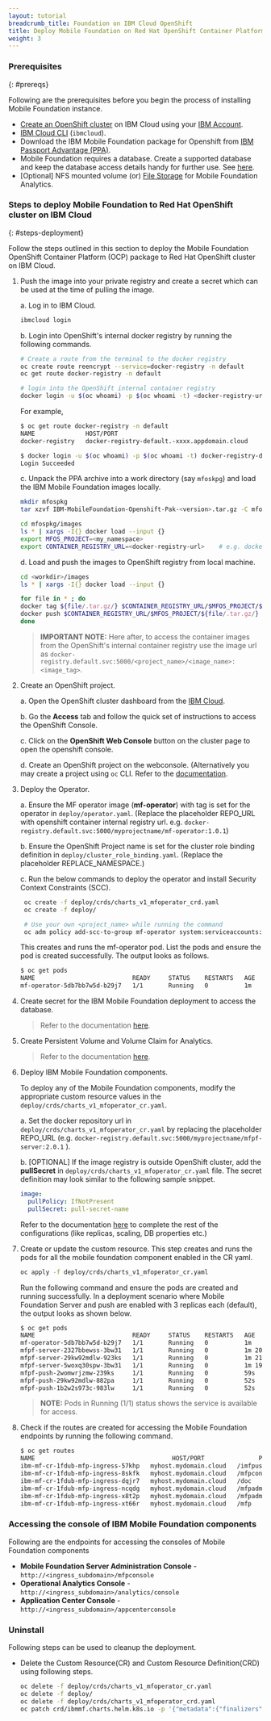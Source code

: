 ```yaml
---
layout: tutorial
breadcrumb_title: Foundation on IBM Cloud OpenShift
title: Deploy Mobile Foundation on Red Hat OpenShift Container Platform on IBM Cloud
weight: 3
---
```

<!-- NLS_CHARSET=UTF-8 -->

### Prerequisites
{: #prereqs}

Following are the prerequisites before you begin the process of installing Mobile Foundation instance.

- [Create an OpenShift cluster](https://cloud.ibm.com/kubernetes/registry/main/namespaces?platformType=openshift) on IBM Cloud using your [IBM Account](https://myibm.ibm.com).
- [IBM Cloud CLI](https://cloud.ibm.com/docs/cli?topic=cloud-cli-install-ibmcloud-cli) (`ibmcloud`).
- Download the IBM Mobile Foundation package for Openshift from [IBM Passport Advantage (PPA)](https://www-01.ibm.com/software/passportadvantage/pao_customer.html).
- Mobile Foundation requires a database. Create a supported database and keep the database access details handy for further use. See [here](https://mobilefirstplatform.ibmcloud.com/tutorials/ru/foundation/8.0/installation-configuration/production/prod-env/databases/).
- [Optional] NFS mounted volume (or) [File Storage](https://cloud.ibm.com/docs/containers?topic=containers-file_storage) for Mobile Foundation Analytics.

### Steps to deploy Mobile Foundation to Red Hat OpenShift cluster on IBM Cloud
{: #steps-deployment}

Follow the steps outlined in this section to deploy the Mobile Foundation OpenShift Container Platform (OCP) package to Red Hat OpenShift cluster on IBM Cloud.

1.  Push the image into your private registry and create a secret which can be used at the time of pulling the image.

    a. Log in to IBM Cloud.

    ```bash
    ibmcloud login
    ```

    b. Login into OpenShift's internal docker registry by running the following commands.

    ```bash
    # Create a route from the terminal to the docker registry
    oc create route reencrypt --service=docker-registry -n default
    oc get route docker-registry -n default

    # login into the OpenShift internal container registry
    docker login -u $(oc whoami) -p $(oc whoami -t) <docker-registry-url>
    ```

    For example,

    ```bash
    $ oc get route docker-registry -n default
    NAME              HOST/PORT                                              PATH      SERVICES          PORT       TERMINATION   WILDCARD
    docker-registry   docker-registry-default.-xxxx.appdomain.cloud    docker-registry                   5000-tcp   reencrypt     None

    $ docker login -u $(oc whoami) -p $(oc whoami -t) docker-registry-default.-xxxx.appdomain.cloud
    Login Succeeded
    ````


    c. Unpack the PPA archive into a work directory (say `mfoskpg`) and load the IBM Mobile Foundation images locally.

    ```bash
    mkdir mfospkg
    tar xzvf IBM-MobileFoundation-Openshift-Pak-<version>.tar.gz -C mfospkg/

    cd mfospkg/images
    ls * | xargs -I{} docker load --input {}
    export MFOS_PROJECT=<my_namespace>
    export CONTAINER_REGISTRY_URL=<docker-registry-url>    # e.g. docker-registry-default.-xxxx.appdomain.cloud
    ```

    d. Load and push the images to OpenShift registry from local machine.

    ```bash
    cd <workdir>/images
    ls * | xargs -I{} docker load --input {}

    for file in * ; do
    docker tag ${file/.tar.gz/} $CONTAINER_REGISTRY_URL/$MFOS_PROJECT/${file/.tar.gz/}
    docker push $CONTAINER_REGISTRY_URL/$MFOS_PROJECT/${file/.tar.gz/}
    done
    ```

    > **IMPORTANT NOTE:** Here after, to access the container images from the OpenShift's internal container registry use the image url as `docker-registry.default.svc:5000/<project_name>/<image_name>:<image_tag>`.

2. Create an OpenShift project.

    a. Open the OpenShift cluster dashboard from the [IBM Cloud](https://cloud.ibm.com/kubernetes/clusters?platformType=openshift).

    b. Go the **Access** tab and follow the quick set of instructions to access the OpenShift Console.

    c. Click on the **OpenShift Web Console** button on the cluster page to open the openshift console.

    d. Create an OpenShift project on the webconsole. (Alternatively you may create a project using `oc` CLI. Refer to the [documentation](https://docs.openshift.com/container-platform/3.11/dev_guide/projects.html#create-a-project-using-the-cli).

3. Deploy the Operator.

    a. Ensure the MF operator image (**mf-operator**) with tag is set for the operator in `deploy/operator.yaml`. (Replace the placeholder REPO_URL with openshift container internal registry url. e.g. `docker-registry.default.svc:5000/myprojectname/mf-operator:1.0.1`)

    b. Ensure the OpenShift Project name is set for the cluster role binding definition in `deploy/cluster_role_binding.yaml`. (Replace the placeholder REPLACE_NAMESPACE.)

    c. Run the below commands to deploy the operator and install Security Context Constraints (SCC).

    ```bash
     oc create -f deploy/crds/charts_v1_mfoperator_crd.yaml
     oc create -f deploy/

     # Use your own <project_name> while running the command
     oc adm policy add-scc-to-group mf-operator system:serviceaccounts:<project_name>
    ```

     This creates and runs the mf-operator pod. List the pods and ensure the pod is created successfully. The output looks as follows.

    ```bash
    $ oc get pods
    NAME                           READY     STATUS    RESTARTS   AGE
    mf-operator-5db7bb7w5d-b29j7   1/1       Running   0          1m
    ```

4.  Create secret for the IBM Mobile Foundation deployment to access the database.
    >Refer to the documentation [here](../install-mf/#install-mf).

5.  Create Persistent Volume and Volume Claim for Analytics.
    >Refer to the documentation [here](../install-mf/#install-mf).

6.  Deploy IBM Mobile Foundation components.

    To deploy any of the Mobile Foundation components, modify the appropriate custom resource values in the `deploy/crds/charts_v1_mfoperator_cr.yaml`.

    a.  Set the docker repository url in `deploy/crds/charts_v1_mfoperator_cr.yaml` by replacing the placeholder REPO_URL (e.g. `docker-registry.default.svc:5000/myprojectname/mfpf-server:2.0.1` ).

    b.  [OPTIONAL] If the image registry is outside OpenShift cluster, add the **pullSecret** in `deploy/crds/charts_v1_mfoperator_cr.yaml` file. The secret definition may look similar to the following sample snippet.

    ```yaml
    image:
      pullPolicy: IfNotPresent
      pullSecret: pull-secret-name
    ```

    Refer to the documentation [here](../install-mf/#deploy-mf-operator) to complete the rest of the configurations (like replicas, scaling, DB properties etc.)

7. Create or update the custom resource. This step creates and runs the pods for all the mobile foundation component enabled in the CR yaml.

	```bash
	oc apply -f deploy/crds/charts_v1_mfoperator_cr.yaml
	```

    Run the following command and ensure the pods are created and running successfully. In a deployment scenario where Mobile Foundation Server and push are enabled with 3 replicas each (default), the output looks as shown below.

	```bash
	$ oc get pods
	NAME                           READY     STATUS    RESTARTS   AGE
	mf-operator-5db7bb7w5d-b29j7   1/1       Running   0          1m
	mfpf-server-2327bbewss-3bw31   1/1       Running   0          1m 20s
	mfpf-server-29kw92mdlw-923ks   1/1       Running   0          1m 21s
	mfpf-server-5woxq30spw-3bw31   1/1       Running   0          1m 19s
	mfpf-push-2womwrjzmw-239ks     1/1       Running   0          59s
	mfpf-push-29kw92mdlw-882pa     1/1       Running   0          52s
	mfpf-push-1b2w2s973c-983lw     1/1       Running   0          52s
	```

	> **NOTE:** Pods in Running (1/1) status shows the service is available for access.

8. Check if the routes are created for accessing the Mobile Foundation endpoints by running the following command.

    ```bash
    $ oc get routes
    NAME                                      HOST/PORT               PATH        SERVICES             PORT      TERMINATION   WILDCARD
    ibm-mf-cr-1fdub-mfp-ingress-57khp   myhost.mydomain.cloud   /imfpush          ibm-mf-cr--mfppush     9080                    None
    ibm-mf-cr-1fdub-mfp-ingress-8skfk   myhost.mydomain.cloud   /mfpconsole       ibm-mf-cr--mfpserver   9080                    None
    ibm-mf-cr-1fdub-mfp-ingress-dqjr7   myhost.mydomain.cloud   /doc              ibm-mf-cr--mfpserver   9080                    None
    ibm-mf-cr-1fdub-mfp-ingress-ncqdg   myhost.mydomain.cloud   /mfpadminconfig   ibm-mf-cr--mfpserver   9080                    None
    ibm-mf-cr-1fdub-mfp-ingress-x8t2p   myhost.mydomain.cloud   /mfpadmin         ibm-mf-cr--mfpserver   9080                    None
    ibm-mf-cr-1fdub-mfp-ingress-xt66r   myhost.mydomain.cloud   /mfp              ibm-mf-cr--mfpserver   9080                    None
    ```

### Accessing the console of IBM Mobile Foundation components

Following are the endpoints for accessing the consoles of Mobile Foundation components

  * **Mobile Foundation Server Administration Console** - `http://<ingress_subdomain>/mfpconsole`
  * **Operational Analytics Console** - `http://<ingress_subdomain>/analytics/console`
  * **Application Center Console** - `http://<ingress_subdomain>/appcenterconsole`

### Uninstall

Following steps can be used to cleanup the deployment.

* Delete the Custom Resource(CR) and Custom Resource Definition(CRD) using following steps.

	```bash
	oc delete -f deploy/crds/charts_v1_mfoperator_cr.yaml
	oc delete -f deploy/
	oc delete -f deploy/crds/charts_v1_mfoperator_crd.yaml
	oc patch crd/ibmmf.charts.helm.k8s.io -p '{"metadata":{"finalizers":[]}}' --type=merge
	```
